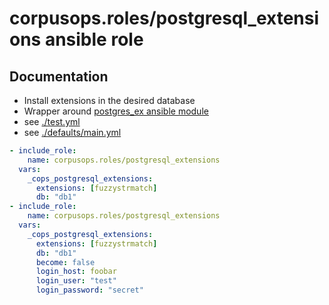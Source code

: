 # corpusops.roles/postgresql_extensions ansible role
## Documentation

- Install extensions in the desired database
- Wrapper around [postgres_ex ansible module](http://docs.ansible.com/ansible/latest/postgresql_ext_module.html)
- see [./test.yml](./test.yml)
- see [./defaults/main.yml](./defaults/main.yml)

```yaml
- include_role:
    name: corpusops.roles/postgresql_extensions
  vars:
    _cops_postgresql_extensions:
      extensions: [fuzzystrmatch]
      db: "db1"
- include_role:
    name: corpusops.roles/postgresql_extensions
  vars:
    _cops_postgresql_extensions:
      extensions: [fuzzystrmatch]
      db: "db1"
      become: false
      login_host: foobar
      login_user: "test"
      login_password: "secret"

```

